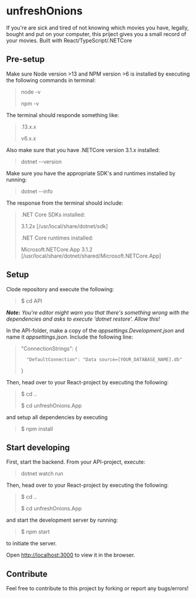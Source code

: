 # unfreshOnions

If you're are sick and tired of not knowing which movies you have, legally, bought and put on your computer, this priject gives you a small record of your movies. Built with React/TypeScript/.NETCore

## Pre-setup
Make sure Node version >13 and NPM version >6 is installed by executing the following commands in terminal:

> node -v
>
> npm -v

The terminal should responde something like:

> .13.x.x
>
>v6.x.x

Also make sure that you have .NETCore version 3.1.x installed:
> dotnet --version 

Make sure you have the appropriate SDK's and runtimes installed by running:
> dotnet --info

The response from the terminal should include:
> .NET Core SDKs installed:
>
> 3.1.2x [/usr/local/share/dotnet/sdk]
>
>
> .NET Core runtimes installed:
>
> Microsoft.NETCore.App 3.1.2 [/usr/local/share/dotnet/shared/Microsoft.NETCore.App]


## Setup
Clode repository and execute the following:
> $ cd API

<em>__Note:__ You're editor might warn you that there's something wrong with the dependencies and asks to execute 'dotnet restore'. Allow this!</em>

In the API-folder, make a copy of the <em>appsettings.Development.json</em> and name it <em>appsettings.json</em>. Include the following line:
> "ConnectionStrings": \{
>
>		"DefaultConnection": "Data source=[YOUR_DATABASE_NAME].db"
>
>	\}

Then, head over to your React-project by executing the following:
> $ cd ..
>
> $ cd unfreshOnions.App

and setup all dependencies by executing
> $ npm install

## Start developing
First, start the backend. From your API-project, execute:
> dotnet watch run

Then, head over to your React-project by executing the following:
> $ cd ..
>
> $ cd unfreshOnions.App

and start the development server by running:
> $ npm start

to initiate the server.

Open [http://localhost:3000](http://localhost:3000) to view it in the browser.

## Contribute

Feel free to contribute to this project by forking or report any bugs/errors!






